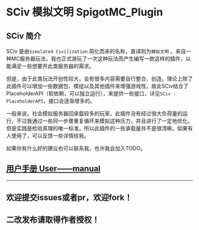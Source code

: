 # SCiv 模拟文明 SpigotMC_Plugin

## SCiv 简介

SCiv 是由`Simulated Civilization` 简化而来的名称，直译则为`模拟文明` 。来自一种MC服务器玩法，我也正式游玩了一次这种玩法而产生编写一款这样的插件，以能满足一些想要开此类服务器的需求。

但是，由于此类玩法开创性较大，会有很多内容需要自行整合、创造。理论上除了此插件可以增加一些数据包、模组以及其他插件来增强游戏性。故此SCiv结合了PlaceholderAPI（软依赖，可以独立运行），来提供一些接口，详见`SCiv - PlaceholderAPI`，接口会逐渐增多的。

一般来说，社会模拟服务器回承载较多的玩家，此插件没有经过很大负荷量的运行，不过我通过一些同一步骤重复循环来模拟这种压力，并且进行了一定地优化。但是实践是检验真理的唯一标准，所以此插件的一些承载量并不是很清晰。如果有人使用了，可以反馈一些详情给我。

如果你有什么好的建议也可以联系我，也许我会加入TODO。

## [用户手册  User——manual](https://github.com/cmys1109/SimulatedCivilization-SpigotMC-Plugin/blob/master/src/main/resources/SimulatedCivilization_user_manual.md) 

---



## 欢迎提交issues或者pr，欢迎fork！

## 二改发布请取得作者授权！

